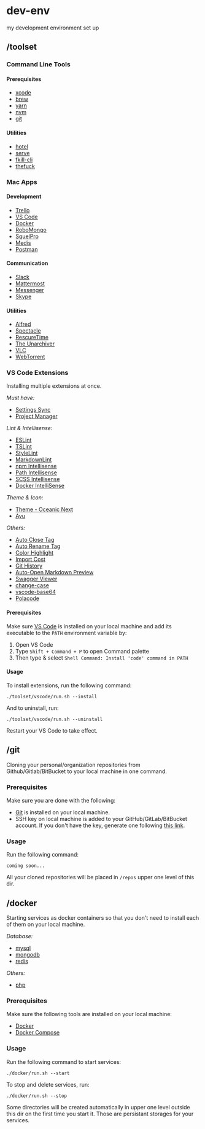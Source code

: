 # dev-env
my development environment set up

## /toolset

### Command Line Tools

#### Prerequisites

- [xcode](https://developer.apple.com/xcode)
- [brew](https://brew.sh)
- [yarn](https://yarnpkg.com/lang/en/docs/install)
- [nvm](https://github.com/creationix/nvm#installation)
- [git](https://git-scm.com/book/en/v2/Getting-Started-Installing-Git)

#### Utilities

- [hotel](https://github.com/typicode/hotel)
- [serve](https://github.com/zeit/serve)
- [fkill-cli](https://github.com/sindresorhus/fkill-cli)
- [thefuck](https://github.com/nvbn/thefuck)

### Mac Apps

#### Development

- [Trello](https://trello.com/platforms)
- [VS Code](https://code.visualstudio.com/Download)
- [Docker](https://docs.docker.com/install)
- [RoboMongo](https://robomongo.org/download)
- [SquelPro](https://www.sequelpro.com/download)
- [Medis](https://github.com/luin/medis/releases/tag/v0.3.0)
- [Postman](https://www.getpostman.com/apps)

#### Communication

- [Slack](https://slack.com/downloads/osx)
- [Mattermost](https://about.mattermost.com/download)
- [Messenger](https://fbmacmessenger.rsms.me)
- [Skype](https://www.skype.com/en/get-skype)

#### Utilities

- [Alfred](https://www.alfredapp.com)
- [Spectacle](https://www.spectacleapp.com)
- [RescureTime](https://www.rescuetime.com/download)
- [The Unarchiver](https://itunes.apple.com/us/app/the-unarchiver/id425424353)
- [VLC](https://www.videolan.org/vlc)
- [WebTorrent](https://webtorrent.io/desktop)

### VS Code Extensions

Installing multiple extensions at once.

*Must have:*

- [Settings Sync](https://marketplace.visualstudio.com/items?itemName=Shan.code-settings-sync)
- [Project Manager](https://marketplace.visualstudio.com/items?itemName=alefragnani.project-manager)

*Lint & Intellisense:*

- [ESLint](https://marketplace.visualstudio.com/items?itemName=dbaeumer.vscode-eslint)
- [TSLint](https://marketplace.visualstudio.com/items?itemName=eg2.tslint)
- [StyleLint](https://marketplace.visualstudio.com/items?itemName=shinnn.stylelint)
- [MarkdownLint](https://marketplace.visualstudio.com/items?itemName=DavidAnson.vscode-markdownlint)
- [npm Intellisense](https://marketplace.visualstudio.com/items?itemName=christian-kohler.npm-intellisense)
- [Path Intellisense](https://marketplace.visualstudio.com/items?itemName=christian-kohler.path-intellisense)
- [SCSS Intellisense](https://marketplace.visualstudio.com/items?itemName=mrmlnc.vscode-scss)
- [Docker IntelliSense](https://marketplace.visualstudio.com/items?itemName=PeterJausovec.vscode-docker)

*Theme & Icon:*

- [Theme - Oceanic Next](https://marketplace.visualstudio.com/items?itemName=naumovs.theme-oceanicnext)
- [Ayu](https://marketplace.visualstudio.com/items?itemName=teabyii.ayu)

*Others:*

- [Auto Close Tag](https://marketplace.visualstudio.com/items?itemName=formulahendry.auto-close-tag)
- [Auto Rename Tag](https://marketplace.visualstudio.com/items?itemName=formulahendry.auto-rename-tag)
- [Color Highlight](https://marketplace.visualstudio.com/items?itemName=naumovs.color-highlight)
- [Import Cost](https://marketplace.visualstudio.com/items?itemName=wix.vscode-import-cost)
- [Git History](https://marketplace.visualstudio.com/items?itemName=donjayamanne.githistory)
- [Auto-Open Markdown Preview](https://marketplace.visualstudio.com/items?itemName=hnw.vscode-auto-open-markdown-preview)
- [Swagger Viewer](https://marketplace.visualstudio.com/items?itemName=Arjun.swagger-viewer)
- [change-case](https://marketplace.visualstudio.com/items?itemName=wmaurer.change-case)
- [vscode-base64](https://marketplace.visualstudio.com/items?itemName=adamhartford.vscode-base64)
- [Polacode](https://marketplace.visualstudio.com/items?itemName=pnp.polacode)

#### Prerequisites

Make sure [VS Code](https://code.visualstudio.com/Download) is installed on your local machine and add its executable to the `PATH` environment variable by:

1. Open VS Code
2. Type `Shift + Command + P` to open Command palette
3. Then type & select `Shell Command: Install 'code' command in PATH`

#### Usage

To install extensions, run the following command:

```
./toolset/vscode/run.sh --install
```

And to uninstall, run:

```
./toolset/vscode/run.sh --uninstall
```

Restart your VS Code to take effect.

## /git

Cloning your personal/organization repositories from Github/Gitlab/BitBucket to your local machine in one command.

### Prerequisites

Make sure you are done with the following:
- [Git](https://git-scm.com/book/en/v2/Getting-Started-Installing-Git) is installed on your local machine.
- SSH key on local machine is added to your GitHub/GitLab/BitBucket account. If you don't have the key, generate one following [this link](https://help.github.com/articles/generating-a-new-ssh-key-and-adding-it-to-the-ssh-agent).

### Usage

Run the following command:

```
coming soon...
```

All your cloned repositories will be placed in `/repos` upper one level of this dir.

## /docker

Starting services as docker containers so that you don't need to install each of them on your local machine.

*Database:*

- [mysql](https://hub.docker.com/_/mysql)
- [mongodb](https://hub.docker.com/_/mongo)
- [redis](https://hub.docker.com/_/redis)

*Others:*

- [php](https://hub.docker.com/_/php)

### Prerequisites

Make sure the following tools are installed on your local machine:

- [Docker](https://docs.docker.com/install)
- [Docker Compose](https://docs.docker.com/compose)

### Usage

Run the following command to start services:

```
./docker/run.sh --start
```

To stop and delete services, run:

```
./docker/run.sh --stop
```

Some directories will be created automatically in upper one level outside this dir on the first time you start it. Those are persistant storages for your services.
